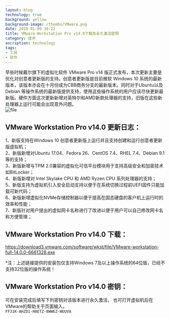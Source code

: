 ```yaml
---
layout: blog
technology: true
background: yellow
background-image: /thumbs/VMware.png
date: 2018-01-09 16:22
title: VMware Workstation Pro v14.0下载及永久激活密钥
category: 技术
ascription: technology
tags:
- 工具
- 软件
---
```


早些时候戴尔旗下的虚拟化软件 VMware Pro v14 版正式发布，本次更新主要是优化对创意者更新版的支持。创意者更新版是目前微软 Windows 10 系统的最新版本，该版本亦会在十月份成为CBB商务分支的最新版本。同时对于Ubuntu以及Debian 等操作系统的最新版提供支持，使用这些操作系统的用户应该尽快更新最新版。硬件方面这次更新新增对英特尔和AMD新款处理器的支持，旧版在这些新处理器上运行可能会出现意外问题。  
![file](https://obdr74yw6.qnssl.com/image/nPTFDOgSpsXEpcPKZYfECIZ6ouPrfBBEZEUjn69e.png)  
## VMware Workstation Pro v14.0 更新日志：
1、新版支持在Windows 10 创意者更新版上运行并且支持创建和运行创意者更新版虚拟机；  
2、新版新增对Ubuntu 17.04、Fedora 26、CentOS 7.4、RHEL 7.4、Debian 9.1等的支持；  
3、新版新增与TPM 2.0兼容的虚拟化可信平台模块用于支持高级安全和加密技术如BitLocker；  
4、新版新增对 Intel Skylake CPU 和 AMD Ryzen CPU 系列处理器的支持；  
5、新版支持为虚拟机引入安全启动支持以便于在系统切换过程前UEFI固件只能加载可新代码；  
6、新版新增虚拟化NVMe存储控制器以便于提高在固态硬盘的客户机上运行时的效率和性能；  
7、新版针对用户提出的虚拟网卡名称进行了改进以便于用户可以自己修改网卡名称方便管理；  

## VMware Workstation Pro v14.0 下载：
https://download3.vmware.com/software/wkst/file/VMware-workstation-full-14.0.0-6661328.exe  

*注：上述链接提供的安装包仅支持Windows 7及以上操作系统的64位版，已经不支持32位版的操作系统！

## VMware Workstation Pro v14.0 密钥：
可在安装完成后填写下列密钥对该版本进行永久激活， 也可打开虚拟机后在VMware的帮助关于页面输入。  
`FF31K-AHZD1-H8ETZ-8WWEZ-WUUVA`